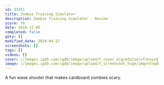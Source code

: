 ```yaml
---
id: 33451
title: Zombie Training Simulator
description: Zombie Training Simulator - Review
score: 70
date: 2016-12-05
completed: false
goty: []
modified_date: 2024-04-17
screenshots: []
tags: []
videos: []
cover: //images.igdb.com/igdb/image/upload/t_cover_big/m3x2zocvfihuyzqtmiqj.jpg
image: //images.igdb.com/igdb/image/upload/t_screenshot_huge/zmqvttnqdwwvwlaqzrus.jpg
---
```

A fun wave shooter that makes cardboard zombies scary.